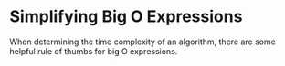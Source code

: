# Simplifying Big O Expressions

When determining the time complexity of an algorithm,
there are some helpful rule of thumbs for big O expressions.
